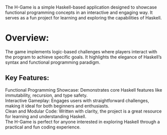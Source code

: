 The H-Game is a simple Haskell-based application designed to showcase functional programming concepts in an interactive and engaging way. It serves as a fun project for learning and exploring the capabilities of Haskell.

# Overview:
The game implements logic-based challenges where players interact with the program to achieve specific goals. It highlights the elegance of Haskell’s syntax and functional programming paradigm.

## Key Features:

Functional Programming Showcase: Demonstrates core Haskell features like immutability, recursion, and type safety.  
Interactive Gameplay: Engages users with straightforward challenges, making it ideal for both beginners and enthusiasts.  
Clean and Modular Code: Written with clarity, the project is a great resource for learning and understanding Haskell.  
The H-Game is perfect for anyone interested in exploring Haskell through a practical and fun coding experience.  
